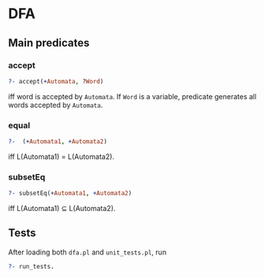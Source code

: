 # DFA

## Main predicates

### accept

```prolog
?- accept(+Automata, ?Word)
```

iff word is accepted by `Automata`. If `Word` is a variable, predicate
generates all words accepted by `Automata`.

### equal

```prolog
?-  (+Automata1, +Automata2)
```

iff L(Automata1) = L(Automata2).

### subsetEq

```prolog
?- subsetEq(+Automata1, +Automata2)
```

iff L(Automata1) ⊆ L(Automata2).

## Tests
After loading both `dfa.pl` and `unit_tests.pl`, run

```prolog
?- run_tests.
```
